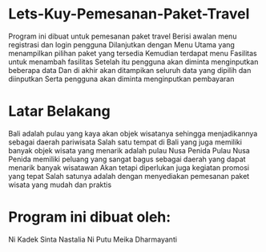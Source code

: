 # Lets-Kuy-Pemesanan-Paket-Travel
Program ini dibuat untuk pemesanan paket travel
Berisi awalan menu registrasi dan login pengguna
Dilanjutkan dengan Menu Utama yang menampilkan pilihan paket yang tersedia
Kemudian terdapat menu Fasilitas untuk menambah fasilitas
Setelah itu pengguna akan diminta menginputkan beberapa data
Dan di akhir akan ditampikan seluruh data yang dipilih dan diinputkan
Serta pengguna akan diminta menginputkan pembayaran

# Latar Belakang
Bali adalah pulau yang kaya akan objek wisatanya sehingga menjadikannya sebagai daerah pariwisata
Salah satu tempat di Bali yang juga memiliki banyak objek wisata yang menarik adalah pulau Nusa Penida
Pulau Nusa Penida memiliki peluang yang sangat bagus sebagai daerah yang dapat menarik banyak wisatawan
Akan tetapi diperlukan juga kegiatan promosi yang tepat
Salah satunya adalah dengan menyediakan pemesanan paket wisata yang mudah dan praktis

# Program ini dibuat oleh:
 Ni Kadek Sinta Nastalia 
 Ni Putu Meika Dharmayanti
